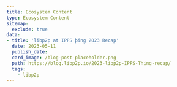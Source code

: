 ```yaml
---
title: Ecosystem Content
type: Ecosystem Content
sitemap:
  exclude: true
data:
- title: 'libp2p at IPFS þing 2023 Recap'
  date: 2023-05-11
  publish_date:
  card_image: /blog-post-placeholder.png
  path: https://blog.libp2p.io/2023-libp2p-IPFS-Thing-recap/
  tags:
    - libp2p
---
```

